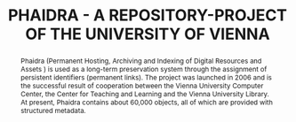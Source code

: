 ---
abstract: 'Phaidra (Permanent Hosting, Archiving and Indexing of

  Digital Resources and Assets ) is used as a long-term preservation

  system through the assignment of persistent identifiers

  (permanent links). The project was launched in

  2006 and is the successful result of cooperation between

  the Vienna University Computer Center, the Center for

  Teaching and Learning and the Vienna University Library.

  At present, Phaidra contains about 60,000 objects, all of

  which are provided with structured metadata.'
creators:
- Höckner, Markus
- Budroni, Paolo
date: null
document_url: https://services.phaidra.univie.ac.at/api/object/o:245909/download
grand_parent: iPRES
institutions: []
keywords:
- vienna
landing_page_url: https://phaidra.univie.ac.at/o:245909
language: eng
layout: publication
license: CC BY-SA 2.0 AT
notes_url: null
parent: iPRES 2010
publication_type: poster
size: 312064
slides_url: null
source_name: iPRES
title: PHAIDRA - A REPOSITORY-PROJECT OF THE UNIVERSITY OF  VIENNA
year: 2010
---